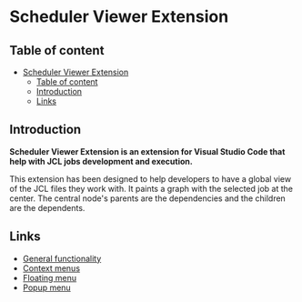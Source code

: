 # Scheduler Viewer Extension<a id="scheduler-viewer-extension"></a>

## Table of content<a id="table-of-content"></a>

- [Scheduler Viewer Extension](#scheduler-viewer-extension)
	- [Table of content](#table-of-content)
	- [Introduction](#introduction)
	- [Links](#links)

## Introduction<a id="introduction"></a>

**Scheduler Viewer Extension is an extension for Visual Studio Code that help with JCL jobs development and execution.**

This extension has been designed to help developers to have a global view of the JCL files they work with. It paints a graph with the selected job at the center. The central node's parents are the dependencies and the children are the dependents.

## Links<a id="links"></a>

- [General functionality](./GeneralFunctionality.md)
- [Context menus](./ContextMenus.md)
- [Floating menu](./FloatingMenu.md)
- [Popup menu](./PopupMenu.md)
